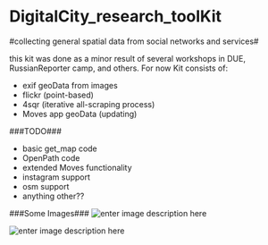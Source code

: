 DigitalCity_research_toolKit
============================
#collecting general spatial data from social networks and services#

this kit was done as a minor result of several workshops in DUE, RussianReporter camp, and others.
For now Kit consists of:

* exif geoData from images
* flickr (point-based)
* 4sqr (iterative all-scraping process)
* Moves app geoData (updating)

###TODO###
* basic get_map code
* OpenPath code
* extended Moves functionality
* instagram support
* osm support
* anything other??

###Some Images###
![enter image description here][1]

![enter image description here][2]


  [1]: https://www.dropbox.com/s/07hoy2ge0uzhpnp/%D0%A1%D0%BA%D1%80%D0%B8%D0%BD%D1%88%D0%BE%D1%82%202014-08-15%2011.29.33.png
  [2]: https://www.dropbox.com/s/kak9vnl6yp8j0ey/%D0%A1%D0%BA%D1%80%D0%B8%D0%BD%D1%88%D0%BE%D1%82%202014-08-15%2011.29.59.png

